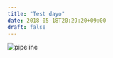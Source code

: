 ```yaml
---
title: "Test dayo"
date: 2018-05-18T20:29:20+09:00
draft: false
---
```

![pipeline](/static/img/pipeline.yml)

